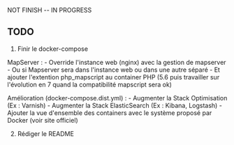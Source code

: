 NOT FINISH -- IN PROGRESS

TODO
----

1. Finir le docker-compose

MapServer :
	- Override l'instance web (nginx) avec la gestion de mapserver
	- Ou si Mapserver sera dans l'instance web ou dans une autre séparé
	- Et ajouter l'extention php_mapscript au container PHP (5.6 puis travailler sur l'évolution en 7 quand la compatibilité mapscript sera ok)

Amélioration (docker-compose.dist.yml) :
	- Augmenter la Stack Optimisation (Ex : Varnish)
	- Augmenter la Stack ElasticSearch (Ex : Kibana, Logstash)
	- Ajouter la vue d'ensemble des containers avec le système proposé par Docker (voir site officiel)

2. Rédiger le README